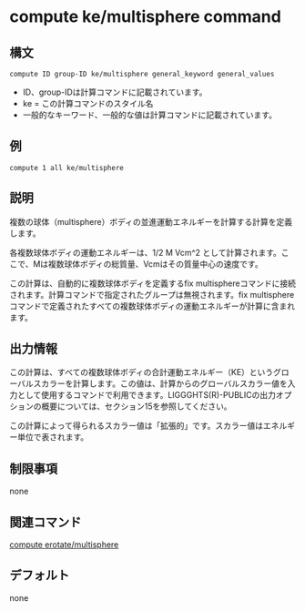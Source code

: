 # compute ke/multisphere command

## 構文
```
compute ID group-ID ke/multisphere general_keyword general_values
```
- ID、group-IDは計算コマンドに記載されています。
- ke = この計算コマンドのスタイル名
- 一般的なキーワード、一般的な値は計算コマンドに記載されています。

## 例
```
compute 1 all ke/multisphere
```

## 説明
複数の球体（multisphere）ボディの並進運動エネルギーを計算する計算を定義します。

各複数球体ボディの運動エネルギーは、1/2 M Vcm^2 として計算されます。ここで、Mは複数球体ボディの総質量、Vcmはその質量中心の速度です。

この計算は、自動的に複数球体ボディを定義するfix multisphereコマンドに接続されます。計算コマンドで指定されたグループは無視されます。fix multisphereコマンドで定義されたすべての複数球体ボディの運動エネルギーが計算に含まれます。

## 出力情報
この計算は、すべての複数球体ボディの合計運動エネルギー（KE）というグローバルスカラーを計算します。この値は、計算からのグローバルスカラー値を入力として使用するコマンドで利用できます。LIGGGHTS(R)-PUBLICの出力オプションの概要については、セクション15を参照してください。

この計算によって得られるスカラー値は「拡張的」です。スカラー値はエネルギー単位で表されます。

## 制限事項
none

## 関連コマンド
[compute erotate/multisphere]()

## デフォルト
none
